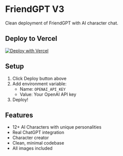 # FriendGPT V3

Clean deployment of FriendGPT with AI character chat.

## Deploy to Vercel

[![Deploy with Vercel](https://vercel.com/button)](https://vercel.com/new/clone?repository-url=https://github.com/r3dyagami/friendgpt-v3)

## Setup

1. Click Deploy button above
2. Add environment variable:
   - Name: `OPENAI_API_KEY`
   - Value: Your OpenAI API key
3. Deploy!

## Features

- 12+ AI Characters with unique personalities
- Real ChatGPT integration
- Character creator
- Clean, minimal codebase
- All images included